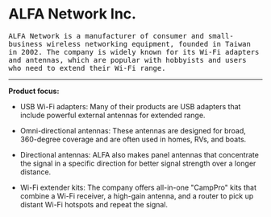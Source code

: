 # ALFA Network Inc. </br>
<tt>ALFA Network is a manufacturer of consumer and small-business wireless networking equipment, founded in Taiwan in 2002. 
The company is widely known for its Wi-Fi adapters and antennas, which are popular with hobbyists and users who need to extend their Wi-Fi range. </tt></br>

---
 **Product focus:** 
<p>

- USB Wi-Fi adapters: Many of their products are USB adapters that include powerful external antennas for extended range. </br>

- Omni-directional antennas: These antennas are designed for broad, 360-degree coverage and are often used in homes, RVs, and boats. </br>

- Directional antennas: ALFA also makes panel antennas that concentrate the signal in a specific direction for better signal strength over a longer distance. </br>

- Wi-Fi extender kits: The company offers all-in-one "CampPro" kits that combine a Wi-Fi receiver, a high-gain antenna, and a router to pick up distant Wi-Fi hotspots and repeat the signal. </br> 
</p>
